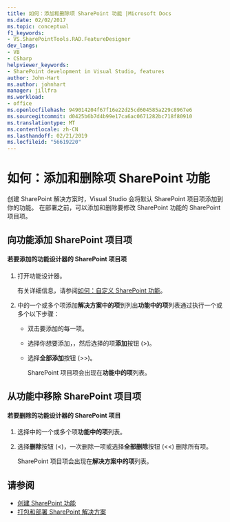 ```yaml
---
title: 如何：添加和删除项 SharePoint 功能 |Microsoft Docs
ms.date: 02/02/2017
ms.topic: conceptual
f1_keywords:
- VS.SharePointTools.RAD.FeatureDesigner
dev_langs:
- VB
- CSharp
helpviewer_keywords:
- SharePoint development in Visual Studio, features
author: John-Hart
ms.author: johnhart
manager: jillfra
ms.workload:
- office
ms.openlocfilehash: 949014204f67f16e22d25cd604585a229c8967e6
ms.sourcegitcommit: d0425b6b7d4b99e17ca6ac0671282bc718f80910
ms.translationtype: MT
ms.contentlocale: zh-CN
ms.lasthandoff: 02/21/2019
ms.locfileid: "56619220"
---
```

# <a name="how-to-add-and-remove-items-to-sharepoint-features"></a>如何：添加和删除项 SharePoint 功能
  创建 SharePoint 解决方案时，Visual Studio 会将默认 SharePoint 项目项添加到你的功能。 在部署之前，可以添加和删除要修改 SharePoint 功能的 SharePoint 项目项。

## <a name="add-sharepoint-project-items-to-a-feature"></a>向功能添加 SharePoint 项目项

#### <a name="to-add-sharepoint-project-items-with-the-feature-designer"></a>若要添加的功能设计器的 SharePoint 项目项

1. 打开功能设计器。

    有关详细信息，请参阅[如何：自定义 SharePoint 功能](../sharepoint/how-to-customize-a-sharepoint-feature.md)。

2. 中的一个或多个项添加**解决方案中的项**到列出**功能中的项**列表通过执行一个或多个以下步骤：

   - 双击要添加的每一项。

   - 选择你想要添加，，然后选择的项**添加**按钮 (>)。

   - 选择**全部添加**按钮 (>>)。

     SharePoint 项目项会出现在**功能中的项**列表。

## <a name="remove-sharepoint-project-items-from-a-feature"></a>从功能中移除 SharePoint 项目项

#### <a name="to-remove-sharepoint-items-with-the-feature-designer"></a>若要删除的功能设计器的 SharePoint 项目

1.  选择中的一个或多个项**功能中的项**列表。

2.  选择**删除**按钮 (<)，一次删除一项或选择**全部删除**按钮 (<<) 删除所有项。

     SharePoint 项目项会出现在**解决方案中的项**列表。

## <a name="see-also"></a>请参阅
- [创建 SharePoint 功能](../sharepoint/creating-sharepoint-features.md)
- [打包和部署 SharePoint 解决方案](../sharepoint/packaging-and-deploying-sharepoint-solutions.md)
